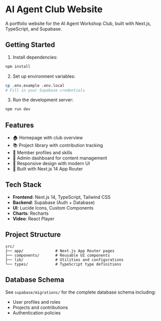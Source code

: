 # AI Agent Club Website

A portfolio website for the AI Agent Workshop Club, built with Next.js, TypeScript, and Supabase.

## Getting Started

1. Install dependencies:
```bash
npm install
```

2. Set up environment variables:
```bash
cp .env.example .env.local
# Fill in your Supabase credentials
```

3. Run the development server:
```bash
npm run dev
```

## Features

- 🏠 Homepage with club overview
- 📚 Project library with contribution tracking
- 👥 Member profiles and skills
- 🔐 Admin dashboard for content management
- 📱 Responsive design with modern UI
- 🚀 Built with Next.js 14 App Router

## Tech Stack

- **Frontend**: Next.js 14, TypeScript, Tailwind CSS
- **Backend**: Supabase (Auth + Database)
- **UI**: Lucide Icons, Custom Components
- **Charts**: Recharts
- **Video**: React Player

## Project Structure

```
src/
├── app/              # Next.js App Router pages
├── components/       # Reusable UI components
├── lib/              # Utilities and configurations
└── types/            # TypeScript type definitions
```

## Database Schema

See `supabase/migrations/` for the complete database schema including:
- User profiles and roles
- Projects and contributions
- Authentication policies